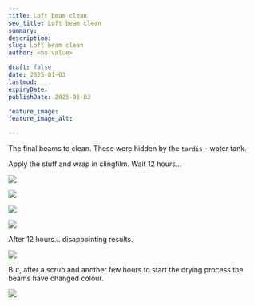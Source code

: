 ```yaml
---
title: Loft beam clean
seo_title: Loft beam clean
summary:
description:
slug: Loft beam clean
author: <no value>

draft: false
date: 2025-01-03
lastmod:
expiryDate:
publishDate: 2025-01-03

feature_image:
feature_image_alt:

---
```

The final beams to clean. These were hidden by the `tardis` - water tank.

Apply the stuff and wrap in clingfilm. Wait 12 hours...

![](/images/1422.jpeg)

![](/images/1423.jpeg)


![](/images/1429.jpeg)


![](/images/1430.jpeg)


After 12 hours... disappointing results. 

![](/images/1443.jpeg)

But, after a scrub and another few hours to start the drying process the beams have changed colour.

![](/images/1447.jpeg)



